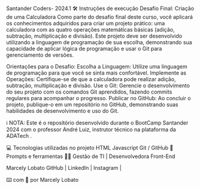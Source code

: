 Santander Coders- 2024.1
🛠️ Instruções de execução
Desafio Final: Criação de uma Calculadora
Como parte do desafio final deste curso, você aplicará os conhecimentos adquiridos para criar um projeto prático: uma calculadora com as quatro operações matemáticas básicas (adição, subtração, multiplicação e divisão). Este projeto deve ser desenvolvido utilizando a linguagem de programação de sua escolha, demonstrando sua capacidade de aplicar lógica de programação e usar o Git para gerenciamento de versões.

Orientações para o Desafio:
Escolha a Linguagem: Utilize uma linguagem de programação para que você se sinta mais confortável.
Implemente as Operações: Certifique-se de que a calculadora pode realizar adição, subtração, multiplicação e divisão.
Use o Git: Gerencie o desenvolvimento do seu projeto com os comandos Git aprendidos, fazendo commits regulares para acompanhar o progresso.
Publicar no GitHub: Ao concluir o projeto, publique-o em um repositório no GitHub, demonstrando suas habilidades de desenvolvimento e uso do Git.

ℹ️ NOTA: Este é o repositório desenvolvido durante o BootCamp Santander 2024 com o professor André Luiz, instrutor técnico na plataforma da ADATech .


💻 Tecnologias utilizadas no projeto
HTML
Javascript
Git / GitHub
📄 Prompts e ferramentas
👨‍💻 Gestão de TI | Desenvolvedora Front-End

   Marcely Lobato
    GitHub  |  LinkedIn  |  Instagram  | 



⌨️ com 💜 por Marcely Lobato

